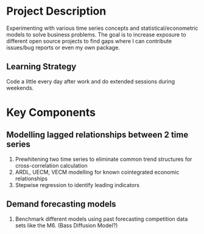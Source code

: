 # Project Description
Experimenting with various time series concepts and statistical/econometric models to solve business problems. The goal is to increase exposure to different open source projects to find gaps where I can contribute issues/bug reports or even my own package.

## Learning Strategy
Code a little every day after work and do extended sessions during weekends.


# Key Components

## Modelling lagged relationships between 2 time series
1. Prewhitening two time series to eliminate common trend structures for cross-correlation calculation
2. ARDL, UECM, VECM modelling for known cointegrated economic relationships
3. Stepwise regression to identify leading indicators 

## Demand forecasting models
1. Benchmark different models using past forecasting competition data sets like the M6. (Bass Diffusion Model?)
